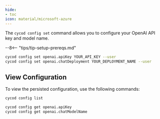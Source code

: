 ```yaml
---
hide:
- toc
icon: material/microsoft-azure
---
```


The `cycod config set` command allows you to configure your OpenAI API key and model name.

--8<-- "tips/tip-setup-prereqs.md"

```bash title="Set up OpenAI configuration"
cycod config set openai.apiKey YOUR_API_KEY --user
cycod config set openai.chatDeployment YOUR_DEPLOYMENT_NAME --user
```

## View Configuration

To view the persisted configuration, use the following commands:

```bash title="List all config values"
cycod config list
```

```bash title="View OpenAI config values"
cycod config get openai.apiKey
cycod config get openai.chatModelName
```


<!-- # OpenAI API Provider
??? tip "Prerequisites"

    Before you begin:
    
    1. Make sure you have [installed CYCOD](/install-cycod-cli.md)

CYCOD can connect to the OpenAI API to access models like GPT-4o, GPT-4, and GPT-3.5-Turbo. This guide will help you set up and use the OpenAI API with CYCOD.

## Prerequisites

1. An OpenAI account
2. An API key from the [OpenAI platform](https://platform.openai.com/api-keys)

## Configuration

There are multiple ways to configure your OpenAI API settings in CYCOD:

### Method 1: Using the Configuration System (Recommended)

You can configure the OpenAI API in CYCOD using the `config` command:

```bash
cycod config set openai.apiKey YOUR_API_KEY --user
```

This will store your API key in the user-level configuration, making it available for all your CYCOD sessions.

You can also set the model to use:

```bash
cycod config set openai.chatModelName gpt-4o --user
```

### Method 2: Using Command-Line Options

For one-time use or testing, you can specify your API key directly in the command:

```bash
cycod --use-openai --openai-api-key YOUR_API_KEY --question "What is GPT-4?"
```

While convenient for quick tests, this method is not recommended for regular use as it exposes your API key in command history and logs.

### Method 3: Using Environment Variables

You can set the OpenAI API key using environment variables:

```bash
# Set API key as environment variable
export CHATX_OPENAI_API_KEY=YOUR_API_KEY

# Run CycoD without needing to specify the key
cycod --use-openai --question "What is GPT-4?"
```

This approach is useful for CI/CD pipelines or scripted usage.

## Configuration Scopes

CYCOD supports three different configuration scopes:

1. **Local scope** (default): Configuration applies only to the current directory
2. **User scope** (`--user`): Configuration applies to all directories for the current user
3. **Global scope** (`--global`): Configuration applies to all users on the system

For API keys, we recommend using the user scope for security and convenience.

## Command-Line Options

You can also provide OpenAI API settings directly in your commands:

```bash
cycod --use-openai --openai-api-key YOUR_API_KEY --openai-chat-model-name gpt-4 --question "What is GPT-4?"
```

Using the `--use-openai` flag explicitly tells CYCOD to use the OpenAI API as the provider.

## Example Usage

### Basic Examples

Basic query using the OpenAI API (using configured API key):

```bash title="Basic query"
cycod --use-openai --question "Explain what LLMs are"
```

Interactive chat with OpenAI:

```bash title="Interactive chat"
cycod --use-openai --interactive
```

Specify a different model:

```bash title="Using GPT-4 specifically"
cycod --use-openai --openai-chat-model-name gpt-4 --question "Explain quantum computing"
```

### API Key Examples

Explicitly providing the API key for a one-time query:

```bash title="Using API key directly"
cycod --use-openai --openai-api-key sk-your-api-key --question "What are LLMs?"
```

Storing the API key in configuration for future use:

```bash title="Configuring API key"
# Store the API key
cycod config set openai.apiKey sk-your-api-key --user

# Use it implicitly
cycod --use-openai --question "What are LLMs?"
```

Using environment variable for the API key:

```bash title="Using environment variable"
export CHATX_OPENAI_API_KEY=sk-your-api-key
cycod --use-openai --question "What are LLMs?"
```

## Model Selection

### Available Models

The OpenAI API offers several models with different capabilities and price points:

| Model | Description | Use Cases | Token Context Window |
|-------|-------------|-----------|---------------------|
| gpt-4o | Latest multimodal model | General purpose, images, complex tasks | 128K tokens |
| gpt-4-turbo | Fast version of GPT-4 | Complex reasoning, code generation | 128K tokens |
| gpt-4 | Original powerful model | Detailed analysis, research | 8K tokens |
| gpt-4-32k | Extended context GPT-4 | Document analysis, long conversations | 32K tokens |
| gpt-3.5-turbo | Fast and economical model | Simple queries, high-volume use | 16K tokens |

By default, CYCOD uses `gpt-4o` with the OpenAI API, but you can change this using the `--openai-chat-model-name` option or by setting `openai.chatModelName` in your configuration.

### Selecting Models with Command Line Options

To specify which model to use for a chat session, use the `--openai-chat-model-name` option:

```bash
cycod --use-openai --openai-chat-model-name gpt-4 --question "Explain quantum computing"
```

### Configuring Default Model

You can set your preferred default model using the configuration system:

```bash
# Set default model in user configuration
cycod config set openai.chatModelName gpt-4-turbo --user
```

### Model Selection Guidance

Here are some guidelines for choosing the appropriate model:

1. **For everyday use**: `gpt-4o` offers a good balance of capabilities and performance
2. **For budget-conscious use**: `gpt-3.5-turbo` is significantly cheaper but less capable
3. **For complex reasoning or code**: `gpt-4` or `gpt-4-turbo` provide the best results
4. **For processing long documents**: Models with larger context windows like `gpt-4-32k`

### Examples for Different Use Cases

```bash title="Using GPT-4o for general tasks (default)"
cycod --use-openai --question "Explain what LLMs are"
```

```bash title="Using GPT-3.5-Turbo for simple, cost-effective queries"
cycod --use-openai --openai-chat-model-name gpt-3.5-turbo --question "What is the capital of France?"
```

```bash title="Using GPT-4 for complex reasoning"
cycod --use-openai --openai-chat-model-name gpt-4 --question "Compare and contrast quantum computing with classical computing"
```

```bash title="Using GPT-4-32K for document analysis"
cycod --use-openai --openai-chat-model-name gpt-4-32k --question "Summarize this long document"
```

## API Key Security Best Practices

Your OpenAI API key provides access to paid services and should be handled securely:

1. **Use the configuration system**: Store your API key using `cycod config set` with the `--user` scope instead of directly in commands
2. **Don't commit API keys**: Never store API keys in source code repositories
3. **Rotate keys regularly**: Change your API keys periodically, especially if you suspect they might have been compromised
4. **Set usage limits**: Configure [usage limits in the OpenAI dashboard](https://platform.openai.com/account/billing/limits) to prevent unexpected charges
5. **Use separate keys**: Consider using different API keys for different projects or environments

## Troubleshooting

If you encounter issues with the OpenAI API, try these steps:

1. Verify your API key is valid
2. Check your OpenAI account has sufficient credits
3. Ensure you're using a supported model name
4. Check for API rate limits or quotas
5. Try explicitly using the `--openai-api-key` parameter to rule out configuration issues

For more detailed information, refer to the [OpenAI API documentation](https://platform.openai.com/docs/api-reference). -->